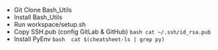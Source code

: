 - Git Clone Bash_Utils
- Install Bash_Utils
- Run workspace/setup.sh
- Copy SSH.pub (config GitLab & GitHub) `bash cat ~/.ssh/id_rsa.pub`
- Install PyEnv `bash  cat $(cheatsheet-ls | grep py)`
